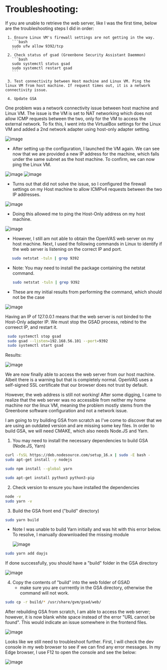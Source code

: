 # **Troubleshooting**: 

If you are unable to retrieve the web server, like I was the first time, below are the troubleshooting steps I did in order:
     
     1. Ensure Linux VM's firewall settings are not getting in the way.
       ```bash
       sudo ufw allow 9392/tcp
       ```
     2. Check status of gsad (Greenbone Security Assistant Daemmon)
       ```bash
       sudo systemctl status gsad
       sudo systemctl restart gsad
       ```

     3. Test connectivity between Host machine and Linux VM. Ping the linux VM from host machine. If request times out, it is a network connectivity issue.

     4. Update GSA
      
       
One problem was a network connectivity issue between host machine and Linux VM. The issue is the VM is set to NAT networking which does not allow ICMP requests between the two, only for the VM to access the external network.
To fix this, I went into the VirtualBox settings for the Linux VM and added a 2nd network adapter using host-only adapter setting.

![image](https://github.com/user-attachments/assets/621e1e68-296f-4187-b965-abfb7f67aaf2)

  - After setting up the configuration, I launched the VM again. We can see now that we are provided a new IP address for the machine, which falls under the same subnet as the host machine. To confirm, we can now ping the Linux VM.

  ![image](https://github.com/user-attachments/assets/54b0a09d-ea08-4726-9727-aef37bd16ac8)
  ![image](https://github.com/user-attachments/assets/f040c12f-e363-4bda-8b22-973f806360bf)


  - Turns out that did not solve the issue, so I configured the firewall settings on my Host machine to allow ICMPv4 requests between the two IP addresses.

  ![image](https://github.com/user-attachments/assets/6bce75d8-b060-4afa-9fe8-21633e7ee57c)

  - Doing this allowed me to ping the Host-Only address on my host machine.

  ![image](https://github.com/user-attachments/assets/5b78531a-6cad-44f6-aafa-c646e76c38b9)

  - However, I still am not able to obtain the OpenVAS web server on my host machine. Next, I used the following commands in Linux to identify if the web server is listening on the correct IP and port.
      
  ```bash
     sudo netstat -tuln | grep 9392
  ```

  - Note: You may need to install the package containing the netstat command.
  
     ```bash
     sudo netstat -tuln | grep 9392
     ```
      
  - These are my initial results from performing the command, which should not be the case

  ![image](https://github.com/user-attachments/assets/6b9c5d3d-2c99-46ae-91ed-f64ebdabc13a)

  Having an IP of 127.0.0.1 means that the web server is not binded to the Host-Only adapter IP. We must stop the GSAD process, rebind to the correect IP, and restart it. 

  ```bash
   sudo systemctl stop gsad
   sudo gsad --listen=192.168.56.101 --port=9392
   sudo systemctl start gsad
  ```

  Results:

  ![image](https://github.com/user-attachments/assets/f1e247a8-8ac5-4965-b7e6-be19f23936be)

  We are now finally able to access the web server from our host machine. Albeit there is a warning but that is completely normal. OpenVAS uses a      self-signed SSL certificate that our browser does not trust by default. 

  However, the web address is still not working! After some digging, I came to realize that the web server was no accessible from neither my home machine nor the linux VM, meaning the problem mostly stems from the Greenbone software configuration and not a network issue.
  
  I am going to try building GSA from scratch as I've come to discover that we are using an outdated version and are missing some key files. In order to build GSA, we will need CMAKE, which also needs Node.JS and Yarn. 

1. You may need to install the necessary dependencies to build GSA (Node.JS, Yarn)

```bash
curl -fsSL https://deb.nodesource.com/setup_16.x | sudo -E bash -
sudo apt-get install -y nodejs

sudo npm install --global yarn

sudo apt-get install python3 python3-pip

```
2. Check version to ensure you have installed the dependencies
```bash
node -v
sudo yarn -v
```

3. Build the GSA front end ("build" directory)
```bash
sudo yarn build
```

* Note I was unable to build Yarn initially and was hit with this error below. To resolve, I manually dowwnloaded the missing module

  ![image](https://github.com/user-attachments/assets/5039248c-d3b8-4c47-969b-f6eaa1af4c8d)

```bash
sudo yarn add dayjs
```

If done successfully, you should have a "build" folder in the GSA directory

![image](https://github.com/user-attachments/assets/cb06c06b-8516-46b3-9c13-5516ffcd72ed)


4. Copy the contents of "build" into the web folder of GSAD
   - make sure you are currrently in the GSA directory, otherwise the command will not work.
```bash
sudo cp -r build/* /usr/share/gvm/gsad/web/
```


After rebuilding GSA from scratch, I am able to access the web server; however, it is now blank white space instead of the error "URL cannot be found". This would indicate an issue somewhere in the frontend files. 

![image](https://github.com/user-attachments/assets/f03a22da-349e-4eed-80f3-8b86fd503e6c)

Looks like we still need to troubleshoot further. First, I will check the dev console in my web browser to see if we can find any error messages. In my Edge browser, I use F12 to open the console and see the below:

![image](https://github.com/user-attachments/assets/b67624ad-3d3f-4866-83f4-dfa6b8b2ae80)













    
